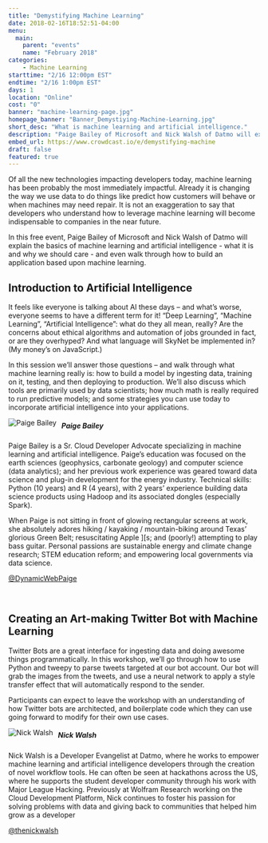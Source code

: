 ```yaml
---
title: "Demystifying Machine Learning"
date: 2018-02-16T18:52:51-04:00
menu:
  main:
    parent: "events"
    name: "February 2018"
categories:
    - Machine Learning
starttime: "2/16 12:00pm EST"
endtime: "2/16 1:00pm EST"
days: 1
location: "Online"
cost: "0"
banner: "machine-learning-page.jpg"
homepage_banner: "Banner_Demystiying-Machine-Learning.jpg"
short_desc: "What is machine learning and artificial intelligence."
description: "Paige Bailey of Microsoft and Nick Walsh of Datmo will explain the basics of machine learning and artificial intelligence."
embed_url: https://www.crowdcast.io/e/demystifying-machine
draft: false
featured: true
---
```


Of all the new technologies impacting developers today, machine learning has been probably the most immediately impactful. Already it is changing the way we use data to do things like predict how customers will behave or when machines may need repair. It is not an exaggeration to say that developers who understand how to leverage machine learning will become indispensable to companies in the near future.

In this free event, Paige Bailey of Microsoft and Nick Walsh of Datmo will explain the basics of machine learning and artificial intelligence - what it is and why we should care - and even walk through how to build an application based upon machine learning.

## Introduction to Artificial Intelligence

It feels like everyone is talking about AI these days – and what’s worse, everyone seems to have a different term for it! “Deep Learning”, “Machine Learning”, “Artificial Intelligence”: what do they all mean, really? Are the concerns about ethical algorithms and automation of jobs grounded in fact, or are they overhyped? And what language will SkyNet be implemented in? (My money’s on JavaScript.)

In this session we’ll answer those questions – and walk through what machine learning really is: how to build a model by ingesting data, training on it, testing, and then deploying to production. We’ll also discuss which tools are primarily used by data scientists; how much math is really required to run predictive models; and some strategies you can use today to incorporate artificial intelligence into your applications.

<img src="/img/speakers/PaigeBailey.jpg" style="float:left;margin-right: 10px;" alt="Paige Bailey">

##### Paige Bailey

Paige Bailey is a Sr. Cloud Developer Advocate specializing in machine learning and artificial intelligence. Paige’s education was focused on the earth sciences (geophysics, carbonate geology) and computer science (data analytics); and her previous work experience was geared toward data science and plug-in development for the energy industry. Technical skills: Python (10 years) and R (4 years), with 2 years’ experience building data science products using Hadoop and its associated dongles (especially Spark).
 
When Paige is not sitting in front of glowing rectangular screens at work, she absolutely adores hiking / kayaking / mountain-biking around Texas’ glorious Green Belt; resuscitating Apple ][s; and (poorly!) attempting to play bass guitar. Personal passions are sustainable energy and climate change research; STEM education reform; and empowering local governments via data science.

<i class="fa fa-twitter" aria-hidden="true"></i> [@DynamicWebPaige](https://twitter.com/DynamicWebPaige)

<br style="clear:both;">

## Creating an Art-making Twitter Bot with Machine Learning

Twitter Bots are a great interface for ingesting data and doing awesome things programmatically. In this workshop, we’ll go through how to use Python and tweepy to parse tweets targeted at our    bot account. Our bot will grab the images from the tweets, and use a neural network to apply a style transfer effect that will automatically respond to the sender.

Participants can expect to leave the workshop with an understanding of how Twitter bots are architected, and boilerplate code which they can use going forward to modify for their own use cases.

<img src="/img/speakers/nicholaswalsh.jpg" style="float:left;margin-right: 10px;" alt="Nick Walsh">

##### Nick Walsh

Nick Walsh is a Developer Evangelist at Datmo, where he works to empower machine learning and artificial intelligence developers through the creation of novel workflow tools. He can often be seen at hackathons across the US, where he supports the student developer community through his work with Major League Hacking. Previously at Wolfram Research working on the Cloud Development Platform, Nick continues to foster his passion for solving problems with data and giving back to communities that helped him grow as a developer

<i class="fa fa-twitter" aria-hidden="true"></i> [@thenickwalsh](https://twitter.com/thenickwalsh)